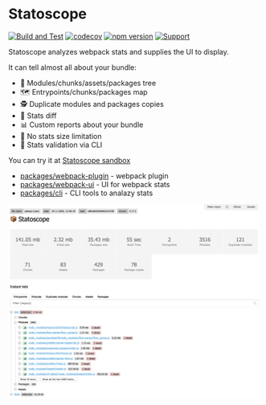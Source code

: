 # Statoscope

[![Build and Test](https://github.com/statoscope/statoscope/actions/workflows/node-build-and-test.yml/badge.svg)](https://github.com/statoscope/statoscope/actions/workflows/node-build-and-test.yml)
[![codecov](https://codecov.io/gh/statoscope/statoscope/branch/master/graph/badge.svg?token=0FB85kXcPz)](https://codecov.io/gh/statoscope/statoscope)
[![npm version](https://badge.fury.io/js/%40statoscope%2Fwebpack-ui.svg)](https://badge.fury.io/js/%40statoscope%2Fwebpack-ui)
[![Support](https://img.shields.io/badge/-Support-blue)](https://opencollective.com/statoscope)

Statoscope analyzes webpack stats and supplies the UI to display.

It can tell almost all about your bundle:

- 🌳 Modules/chunks/assets/packages tree
- 🗺 Entrypoints/chunks/packages map
- 🕵️ Duplicate modules and packages copies
- 🔄 Stats diff
- 📊 Custom reports about your bundle
- 🐘 No stats size limitation
- 🧪 Stats validation via CLI

You can try it at [Statoscope sandbox](https://statoscope.tech)

- [packages/webpack-plugin](packages/webpack-plugin) - webpack plugin
- [packages/webpack-ui](packages/webpack-ui) - UI for webpack stats
- [packages/cli](packages/cli) - CLI tools to analazy stats

<img src="packages/webpack-ui/docs/dashboard.png" width="500px"/>
